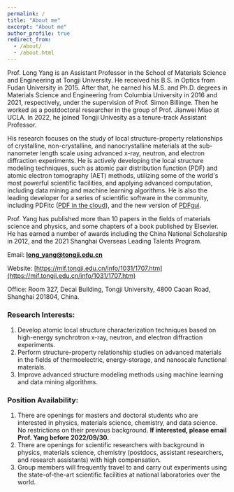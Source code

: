 ```yaml
---
permalink: /
title: "About me"
excerpt: "About me"
author_profile: true
redirect_from: 
  - /about/
  - /about.html
---
```



Prof. Long Yang is an Assistant Professor in the School of Materials Science and Engineering at Tongji University. He received his B.S. in Optics from Fudan University in 2015. After that, he earned his M.S. and Ph.D. degrees in Materials Science and Engineering from Columbia University in 2016 and 2021, respectively, under the supervision of Prof. Simon Billinge. Then he worked as a postdoctoral researcher in the group of Prof. Jianwei Miao at UCLA. In 2022, he joined Tongji Univesity as a tenure-track Assistant Professor.

His research focuses on the study of local structure-property relationships of crystalline, non-crystalline, and nanocrystalline materials at the sub-nanometer length scale using advanced x-ray, neutron, and electron diffraction experiments. He is actively developing the local structure modeling techniques, such as atomic pair distribution function (PDF) and atomic electron tomography (AET) methods, utilizing some of the world's most powerful scientific facilities, and applying advanced computation, including data mining and machine learning algorithms. He is also the leading developer for a series of scientific software in the community, including PDFitc ([PDF in the cloud](https://pdfitc.org)), and the new version of [PDFgui](https://www.diffpy.org/products/pdfgui.html).

Prof. Yang has published more than 10 papers in the fields of materials science and physics, and some chapters of a book published by Elsevier. He has earned a number of awards including the China National Scholarship in 2012, and the 2021 Shanghai Overseas Leading Talents Program.

<!-- He is a fellow of the Chinese Crystallographic Society and-->

Email: **long_yang@tongji.edu.cn**

Website: [https://mif.tongji.edu.cn/info/1031/1707.htm](https://mif.tongji.edu.cn/info/1031/1707.htm)

Office: Room 327, Decai Building, Tongji University, 4800 Caoan Road, Shanghai 201804, China.

### Research Interests:
1. Develop atomic local structure characterization techniques based on high-energy synchrotron x-ray, neutron, and electron diffraction experiments.
2. Perform structure-property relationship studies on advanced materials in the fields of thermoelectric, energy-storage, and nanoscale functional materials.
3. Improve advanced structure modeling methods using machine learning and data mining algorithms.


### Position Availability:
1. There are openings for masters and doctoral students who are interested in physics, materials science, chemistry, and data science. No restrictions on their previous background. **If interested, please email Prof. Yang before 2022/09/30.**
2. There are openings for scientific researchers with background in physics, materials science, chemistry (postdocs, assistant researchers, and research assistants) with high compensation.
3. Group members will frequently travel to and carry out experiments using the state-of-the-art scientific facilities at national laboratories over the world.

